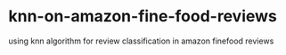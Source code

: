 # knn-on-amazon-fine-food-reviews
using knn algorithm for review classification in amazon finefood reviews
